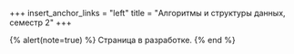 +++
insert_anchor_links = "left"
title = "Алгоритмы и структуры данных, семестр 2"
+++

{% alert(note=true) %}
Страница в разработке.
{% end %}
